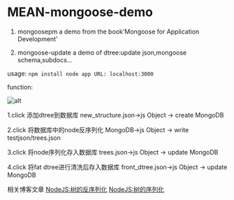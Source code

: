 MEAN-mongoose-demo
==================

1. mongoosepm
a demo from the book'Mongoose for Application Development'

2. mongoose-update
a demo of dtree:update json,mongoose schema,subdocs...

usage:
`
npm install
node app
URL: localhost:3000
`

function:

![alt](http://edwardsblog.qiniudn.com/image/8/64/f28ccd73b1ed657ac64cef7476199.JPG)

1.click 添加dtree到数据库
new_structure.json->js Object -> create MongoDB

2.click 将数据库中的node反序列化
MongoDB->js Object -> write testjson/trees.json

3.click 将node序列化存入数据库
trees.json->js Object -> update MongoDB

4.click 将fat dtree进行清洗后存入数据库
front_dtree.json->js Object -> update MongoDB

相关博客文章
[NodeJS:树的反序列化](http://www.edwardesire.com/nodejs-serialize-dtree/)
[NodeJS:树的序列化](http://www.edwardesire.com/nodejs-deserialize-dtree/)
